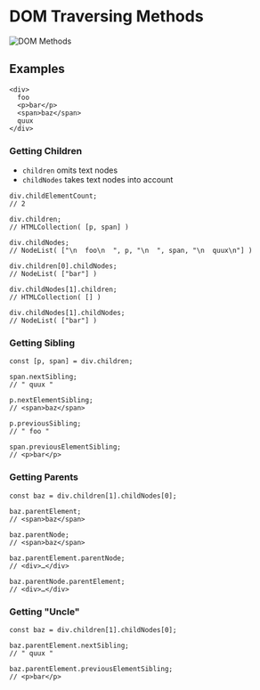 # DOM Traversing Methods

![DOM Methods](https://github.com/damianc/dev-notes/blob/master/_images/javascript/dom-traversing.png "DOM Methods")

## Examples

```
<div>
  foo
  <p>bar</p>
  <span>baz</span>
  quux
</div>
```

### Getting Children

* `children` omits text nodes
* `childNodes` takes text nodes into account

```
div.childElementCount;
// 2

div.children;
// HTMLCollection( [p, span] )

div.childNodes;
// NodeList( ["\n  foo\n  ", p, "\n  ", span, "\n  quux\n"] )

div.children[0].childNodes;
// NodeList( ["bar"] )

div.childNodes[1].children;
// HTMLCollection( [] )

div.childNodes[1].childNodes;
// NodeList( ["bar"] )
```

### Getting Sibling

```
const [p, span] = div.children;

span.nextSibling;
// " quux "

p.nextElementSibling;
// <span>​baz​</span>​

p.previousSibling;
// " foo "

span.previousElementSibling;
// <p>​bar​</p>​
```

### Getting Parents

```
const baz = div.children[1].childNodes[0];

baz.parentElement;
// <span>​baz​</span>​

baz.parentNode;
// <span>​baz​</span>​

baz.parentElement.parentNode;
// <div>​…​</div>​

baz.parentNode.parentElement;
// <div>​…​</div>​
```

### Getting "Uncle"

```
const baz = div.children[1].childNodes[0];

baz.parentElement.nextSibling;
// " quux "

baz.parentElement.previousElementSibling;
// <p>​bar​</p>​
```